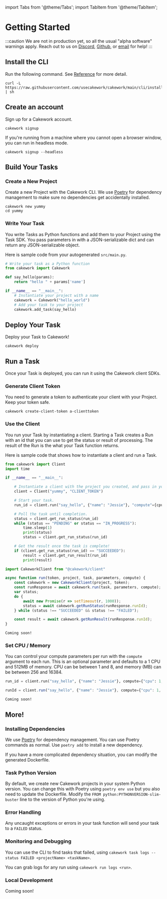 import Tabs from '@theme/Tabs';
import TabItem from '@theme/TabItem';


# Getting Started

:::caution
We are not in production yet, so all the usual "alpha software" warnings apply. Reach out to us on [Discord](https://discord.gg/yB6GvheDcP), [Github](https://github.com/usecakework), or [email](mailto:eric@cakework.com) for help!
:::

## Install the CLI
Run the following command. See [Reference](./reference/cli/installation.md) for more detail.

```
curl -L https://raw.githubusercontent.com/usecakework/cakework/main/cli/install.sh | sh
```

## Create an account
Sign up for a Cakework account.

```
cakework signup
```

If you're running from a machine where you cannot open a browser window, you can run in headless mode.

```
cakework signup --headless
```

## Build Your Tasks

### Create a New Project
Create a new Project with the Cakework CLI. We use [Poetry](https://python-poetry.org/) for dependency management to make sure no dependencies get accidentally installed. 

```
cakework new yummy
cd yummy
```

### Write Your Task
You write Tasks as Python functions and add them to your Project using the Task SDK. You pass parameters in with a JSON-serializable dict and can return any JSON-serializable object.

Here is sample code from your autogenerated ```src/main.py```. 

```python
# Write your task as a Python function
from cakework import Cakework

def say_hello(params):
    return "hello " + params['name']

if __name__ == "__main__":
    # Instantiate your project with a name
    cakework = Cakework("hello_world")
    # Add your task to your project
    cakework.add_task(say_hello)
```

## Deploy Your Task
Deploy your Task to Cakework!
```
cakework deploy
```

## Run a Task
Once your Task is deployed, you can run it using the Cakework client SDKs.

### Generate Client Token
You need to generate a token to authenticate your client with your Project. Keep your token safe.

```
cakework create-client-token a-clienttoken
```

### Use the Client
You run your Task by instantiating a client. Starting a Task creates a Run with an id that you can use to get the status or result of processing. The result of the Run is the what your Task function returns.

Here is sample code that shows how to instantiate a client and run a Task.

<Tabs groupId="lang">
<TabItem value="python" label="Python">

```python
from cakework import Client
import time

if __name__ == "__main__":

    # Instantiate a client with the project you created, and pass in your client token.
    client = Client("yummy", "CLIENT_TOKEN")

    # Start your task. 
    run_id = client.run("say_hello", {"name": "Jessie"}, "compute"={cpu: 1, memory: 512})

    # Poll the task until completion.
    status = client.get_run_status(run_id)
    while (status == "PENDING" or status == "IN_PROGRESS"):
        time.sleep(1)
        print(status)
        status = client.get_run_status(run_id)

    # Get the result once the task is complete!
    if (client.get_run_status(run_id) == "SUCCEEDED"):
        result = client.get_run_result(run_id)
        print(result)
```

</TabItem>
<TabItem value="javascript" label="Javascript">

```js
import CakeworkClient from "@cakework/client"

async function run(token, project, task, parameters, compute) {
    const cakework = new CakeworkClient(project, token);
    const runResponse = await cakework.run(task, parameters, compute);
    var status;
    do {
        await new Promise(r => setTimeout(r, 1000));
        status = await cakework.getRunStatus(runResponse.runId);
    } while (status !== "SUCCEEDED" && status !== "FAILED");

    const result = await cakework.getRunResult(runResponse.runId);
}       
```

</TabItem>
<TabItem value="rest" label="REST">

```
Coming soon!
```

</TabItem>
</Tabs>

### Set CPU / Memory
You can control your compute parameters per run with the `compute` argument to each run. This is an optional parameter and defaults to a 1 CPU and 512MB of memory. CPU can be between 1 and 8, and memory (MB) can be between 256 and 16384.

<Tabs groupId="lang">
<TabItem value="python" label="Python">

```python
run_id = client.run("say_hello", {"name": "Jessie"}, compute={"cpu": 1, "memory": 1024})
```

</TabItem>
<TabItem value="javascript" label="Javascript">

```js
runId = client.run("say_hello", {"name": "Jessie"}, compute={"cpu": 1, "memory": 1024})
```

</TabItem>
<TabItem value="rest" label="REST">

```
Coming soon!
```

</TabItem>
</Tabs>

## More!

### Installing Dependencies
We use [Poetry](https://python-poetry.org/) for dependency management. You can use Poetry commands as normal. Use ```poetry add``` to install a new dependency.

If you have a more complicated dependency situation, you can modify the generated Dockerfile.

### Task Python Version
By default, we create new Cakework projects in your system Python version. You can change this with Poetry using ```poetry env use``` but you also need to update the Dockerfile. Modify the ```FROM python:PYTHONVERSION-slim-buster``` line to the version of Python you're using.

### Error Handling
Any uncaught exceptions or errors in your task function will send your task to a ```FAILED``` status.

### Monitoring and Debugging
You can use the CLI to find tasks that failed, using ```cakework task logs --status FAILED <projectName> <taskName>```.

You can grab logs for any run using ```cakework run logs <run>```.

### Local Development

Coming soon!
